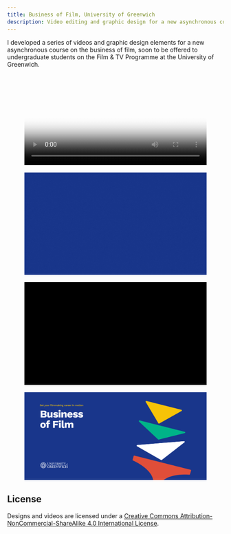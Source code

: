 ```yaml
---
title: Business of Film, University of Greenwich
description: Video editing and graphic design for a new asynchronous course on the business of film at the University of Greenwich.
---
```


I developed a series of videos and graphic design elements for a new asynchronous course on the business of film, soon to be offered to undergraduate students on the Film & TV Programme at the University of Greenwich.

<figure>
        <video width="100%" poster="assets\ftv\bof_still_frame.jpg" controls loop>
            <source src="assets\ftv\bof_video.mp4" type="video/mp4">
            <p>Your browser does not support the video tag.</p>
        </video>
</figure>

<div class="split-layout">
    <figure style="flex: 1.777">
        <img src="assets\ftv\bof_temp_logo.gif" alt="Typography design reading 'Business of Film (explained)' fading in and out at the centre of the frame in loop" loading="lazy">
    </figure>
    <figure style="flex: 1.777">
        <img src="assets\ftv\bof_title_cards.gif" alt="'Business of Film (explained)' is written alongside a list of words that relate to the course such as pitching, freelancing, and marketing" loading="lazy">
</figure>
</div>

<figure>
        <img src="assets\ftv\bof_moodle.png" alt="Graphic design reading 'Set your career in motion: Business of Film' alongside shapes of different colours and the University of Greenwich logo" loading="lazy">
</figure>

## License

Designs and videos are licensed under a <a rel="license"
    href="http://creativecommons.org/licenses/by-nc-sa/4.0/" target="_blank" rel="noopener noreferrer">Creative Commons
    Attribution-NonCommercial-ShareAlike 4.0 International License</a>.